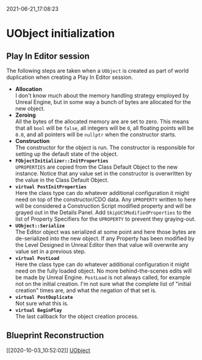 2021-06-21_17:08:23

# UObject initialization


## Play In Editor session

The following steps are taken when a `UObject` is created as part of world duplication when creating a Play In Editor session.

- **Allocation**  
I don't know much about the memory handling strategy employed by Unreal Engine, but in some way a bunch of bytes are allocated for the new object.
- **Zeroing**  
All the bytes of the allocated memory are are set to zero. This means that all `bool` will be `false`, all integers will be `0`, all floating points will be `0.0`, and all pointers will be `nullptr` when the constructor starts.
- **Construction**  
The constructor for the object is run. The constructor is responsible for setting up the default state of the object.
- **`FObjectInitializer::InitProperties`**  
`UPROPERTIES` are copied from the Class Default Object to the new instance.
Notice that any value set in the constructor is overwritten by the value in the Class Default Object.
- **`virtual PostInitProperties`**  
Here the class type can do whatever additional configuration it might need on top of the constructor/CDO data.
Any `UPROPERTY` written to here will be considered a Construction Script modified property and will be grayed out in the Details Panel.
Add `SkipUCSModifiedProperties` to the list of Property Specifiers for the `UPROPERTY` to prevent they graying-out.
- **`UObject::Serialize`**  
The Editor object was serialized at some point and here those bytes are de-serialized into the new object.
If any Property has been modified by the Level Designed in Unreal Editor then that value will overwrite any value set in a previous step.
- **`virtual PostLoad`**  
Here the class type can do whatever additional configuration it might need on the fully loaded object. No more behind-the-scenes edits will be made by Unreal Engine.
`PostLoad` is not always called, for example not on the initial creation.
I'm not sure what the complete list of "initial creation" times are, and what the negation of that set is.
- **`virtual PostDuplicate`**  
Not sure what this is.
- **`virtual BeginPlay`**  
The last callback for the object creation process.

## Blueprint Reconstruction

[[2020-10-03_10:52:02]] [UObject](./UObject.md)  
